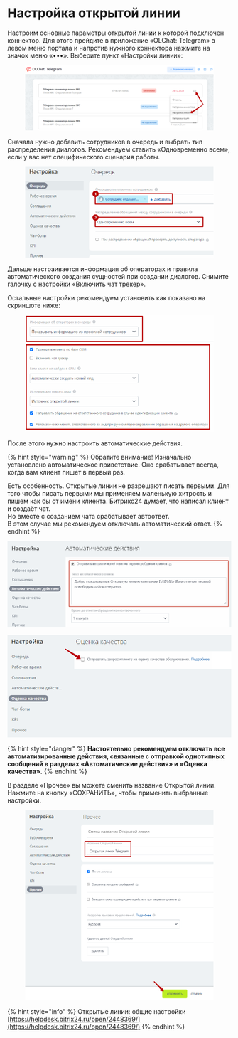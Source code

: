 # Настройка открытой линии

Настроим основные параметры открытой линии к которой подключен коннектор. Для этого прейдите в приложение «OLChat: Telegram» в левом меню портала и напротив нужного коннектора нажмите на значок меню «•••». Выберите пункт «Настройки линии»:

<figure><img src="../.gitbook/assets/image (988).png" alt=""><figcaption></figcaption></figure>

Сначала нужно добавить сотрудников в очередь и выбрать тип распределения диалогов. Рекомендуем ставить «Одновременно всем», если у вас нет специфического сценария работы.

<figure><img src="../.gitbook/assets/image (106).png" alt=""><figcaption></figcaption></figure>

Дальше настраивается информация об операторах и правила автоматического создания сущностей при создании диалогов. Снимите галочку с настройки «Включить чат трекер».

Остальные настройки рекомендуем установить как показано на скриншоте ниже:

<figure><img src="../.gitbook/assets/image (351).png" alt=""><figcaption></figcaption></figure>

После этого нужно настроить автоматические действия.

{% hint style="warning" %}
Обратите внимание! Изначально установлено автоматическое приветствие. Оно срабатывает всегда, когда вам клиент пишет в первый раз.

Есть особенность. Открытые линии не разрешают писать первыми. Для того чтобы писать первыми мы применяем маленькую хитрость и пишем как бы от имени клиента. Битрикс24 думает, что написал клиент и создаёт чат. \
Но вместе с созданием чата срабатывает автоответ.\
В этом случае мы рекомендуем отключать автоматический ответ.&#x20;
{% endhint %}

![](<../.gitbook/assets/image (661).png>)

![](<../.gitbook/assets/image (607).png>)

{% hint style="danger" %}
**Настоятельно рекомендуем отключать все автоматизированные действия, связанные с отправкой однотипных сообщений в разделах «Автоматические действия» и «Оценка качества».**
{% endhint %}

В разделе «Прочее» вы можете сменить название Открытой линии. Нажмите на кнопку «СОХРАНИТЬ», чтобы применить выбранные настройки.

<figure><img src="../.gitbook/assets/image (85).png" alt=""><figcaption></figcaption></figure>

{% hint style="info" %}
Открытые линии: общие настройки\
[https://helpdesk.bitrix24.ru/open/2448369/](https://helpdesk.bitrix24.ru/open/2448369/)
{% endhint %}
